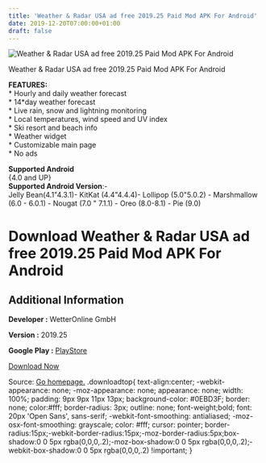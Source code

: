```yaml
---
title: 'Weather & Radar USA ad free 2019.25 Paid Mod APK For Android'
date: 2019-12-20T07:00:00+01:00
draft: false
---
```


![Weather & Radar USA ad free 2019.25 Paid Mod APK For Android](https://i1.wp.com/apkhome.net/wp-content/uploads/2019/12/Weather-Radar-USA-ad-free-2019.25-Paid-Mod.png "Weather & Radar USA ad free 2019.25 Paid Mod APK For Android")

  

Weather & Radar USA ad free 2019.25 Paid Mod APK For Android

**FEATURES:**  
\* Hourly and daily weather forecast  
\* 14\*day weather forecast  
\* Live rain, snow and lightning monitoring  
\* Local temperatures, wind speed and UV index  
\* Ski resort and beach info  
\* Weather widget  
\* Customizable main page  
\* No ads

**Supported Android**  
{4.0 and UP}  
**Supported Android Version**:-  
Jelly Bean(4.1"4.3.1)- KitKat (4.4"4.4.4)- Lollipop (5.0"5.0.2) - Marshmallow (6.0 - 6.0.1) - Nougat (7.0 " 7.1.1) - Oreo (8.0-8.1) - Pie (9.0)

Download Weather & Radar USA ad free 2019.25 Paid Mod APK For Android
=====================================================================

Additional Information
----------------------

**Developer :** WetterOnline GmbH

**Version :** 2019.25

**Google Play :** [PlayStore](https://play.google.com/store/apps/details?id=de.wetteronline.wetterapppro)

  

[Download Now](https://store4app.co/post/weather-amp-radar-usa-ad-free-2019-25-paid-mod-apk-for-android_1576784574)

  
Source: [Go homepage.](https://store4app.co/post/weather-amp-radar-usa-ad-free-2019-25-paid-mod-apk-for-android_1576784574) .downloadtop{ text-align:center; -webkit-appearance: none; -moz-appearance: none; appearance: none; width: 100%; padding: 9px 9px 11px 13px; background-color: #0EBD3F; border: none; color:#fff; border-radius: 3px; outline: none; font-weight;bold; font: 20px 'Open Sans', sans-serif; -webkit-font-smoothing: antialiased; -moz-osx-font-smoothing: grayscale; color: #fff; cursor: pointer; border-radius:15px;-webkit-border-radius:15px;-moz-border-radius:5px;box-shadow:0 0 5px rgba(0,0,0,.2);-moz-box-shadow:0 0 5px rgba(0,0,0,.2);-webkit-box-shadow:0 0 5px rgba(0,0,0,.2) !important; }